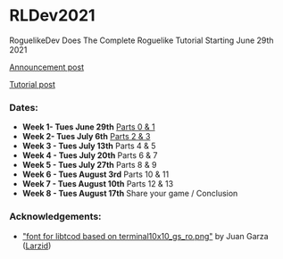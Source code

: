 # RLDev2021
RoguelikeDev Does The Complete Roguelike Tutorial Starting June 29th 2021

[Announcement post](https://www.reddit.com/r/roguelikedev/comments/o5x585/roguelikedev_does_the_complete_roguelike_tutorial/)

[Tutorial post](http://rogueliketutorials.com/tutorials/tcod/)

### Dates:
- **Week 1- Tues June 29th** [Parts 0 & 1](https://github.com/ZachAttakk/RLDev2021/commit/25c621c642d615f67d57ccb2e75c0ec66492d722)
- **Week 2- Tues July 6th** [Parts 2 & 3](https://github.com/ZachAttakk/RLDev2021/commit/10f705d4854b7fbe418bc8ca53d3e22f1ab561b4)
- **Week 3 - Tues July 13th** Parts 4 & 5
- **Week 4 - Tues July 20th** Parts 6 & 7
- **Week 5 - Tues July 27th** Parts 8 & 9
- **Week 6 - Tues August 3rd** Parts 10 & 11
- **Week 7 - Tues August 10th** Parts 12 & 13
- **Week 8 - Tues August 17th** Share your game / Conclusion

### Acknowledgements:
- ["font for libtcod based on terminal10x10_gs_ro.png"](https://www.reddit.com/r/roguelikedev/comments/57f2d1/libtcod_how_to_use_included_terminal_fonts/d8rgag4) by Juan Garza ([Larzid](https://www.reddit.com/user/Larzid/))
